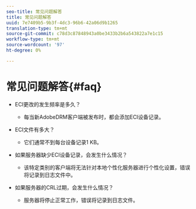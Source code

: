 ```yaml
---
seo-title: 常见问题解答
title: 常见问题解答
uuid: 7e7409b5-9b3f-4dc3-96b6-42a06d9b1265
translation-type: tm+mt
source-git-commit: c78d3c87848943a0be3433b2b6a543822a7e1c15
workflow-type: tm+mt
source-wordcount: '97'
ht-degree: 0%

---
```



# 常见问题解答{#faq}

* ECI更改的发生频率是多久？
   * 每当新AdobeDRM客户端被发布时，都会添加ECI设备记录。

* ECI文件有多大？
   * 它们通常不到每台设备记录1 KB。

* 如果服务器缺少ECI设备记录，会发生什么情况？
   * 该特定类别的客户端将无法针对本地个性化服务器进行个性化设置，错误将记录到日志文件中。

* 如果服务器的CRL过期，会发生什么情况？
   * 服务器将停止正常工作，错误将记录到日志文件。
